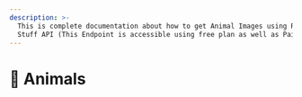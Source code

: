 ```yaml
---
description: >-
  This is complete documentation about how to get Animal Images using Random
  Stuff API (This Endpoint is accessible using free plan as well as Paid plan)
---
```


# 🐶 Animals

